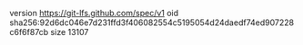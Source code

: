 version https://git-lfs.github.com/spec/v1
oid sha256:92d6dc046e7d231ffd3f406082554c5195054d24daedf74ed907228c6f6f87cb
size 13107
